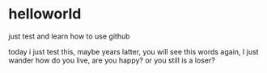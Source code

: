 # helloworld
just test and learn how to use github

today i just test this, maybe years latter, you will see this words again, I just wander how do you live, are you happy? or you still is a loser? 
